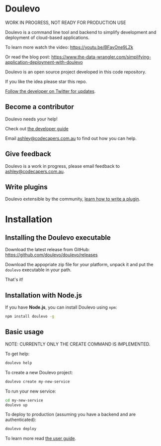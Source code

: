 # Doulevo

WORK IN PROGRESS, NOT READY FOR PRODUCTION USE

Doulevo is a command line tool and backend to simplify development and deployment of cloud-based applications.

To learn more watch the video:
https://youtu.be/BFayOne9LZk

Or read the blog post:
https://www.the-data-wrangler.com/simplifying-application-deployment-with-doulevo

Doulevo is an open source project developed in this code repository.

If you like the idea please star this repo.

[Follow the developer on Twitter for updates](https://twitter.com/ashleydavis75).

## Become a contributor

Doulevo needs your help! 

Check out [the developer guide](Developer)

Email ashley@codecapers.com.au to find out how you can help.

## Give feedback

Doulevo is a work in progress, please email feedback to ashley@codecapers.com.au.

## Write plugins

Doulevo extensible by the community, [learn how to write a plugin](Plugin-developers-guide.md).

# Installation

## Installing the Doulevo executable

Download the latest release from GitHub:
https://github.com/doulevo/doulevo/releases

Download the appopriate zip file for your platform, unpack it and put the `doulevo` executable in your path.

That's it!

## Installation with Node.js

If you have **Node.js**, you can install Doulevo using `npm`:

```bash
npm install doulevo -g
```

## Basic usage

NOTE: CURRENTLY ONLY THE CREATE COMMAND IS IMPLEMENTED.

To get help:

```bash
doulevo help
```

To create a new Doulevo project:

```bash
doulevo create my-new-service
```

To run your new service:

```bash
cd my-new-service
doulevo up
```

To deploy to production (assuming you have a backend and are authenticated):

```bash
doulevo deploy
```

To learn more read [the user guide](User-guide.md).
